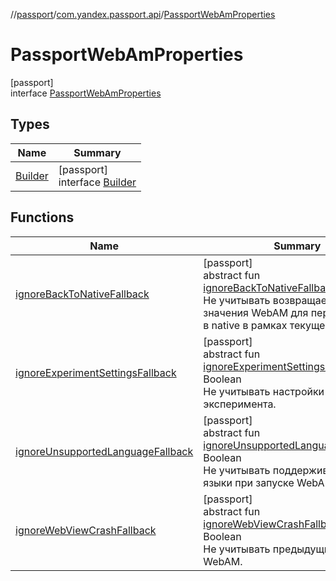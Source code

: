 //[passport](../../../index.md)/[com.yandex.passport.api](../index.md)/[PassportWebAmProperties](index.md)

# PassportWebAmProperties

[passport]\
interface [PassportWebAmProperties](index.md)

## Types

| Name | Summary |
|---|---|
| [Builder](-builder/index.md) | [passport]<br>interface [Builder](-builder/index.md) |

## Functions

| Name | Summary |
|---|---|
| [ignoreBackToNativeFallback](ignore-back-to-native-fallback.md) | [passport]<br>abstract fun [ignoreBackToNativeFallback](ignore-back-to-native-fallback.md)(): Boolean<br>Не учитывать возвращаемые значения WebAM для переключения в native в рамках текущей сессии. |
| [ignoreExperimentSettingsFallback](ignore-experiment-settings-fallback.md) | [passport]<br>abstract fun [ignoreExperimentSettingsFallback](ignore-experiment-settings-fallback.md)(): Boolean<br>Не учитывать настройки эксперимента. |
| [ignoreUnsupportedLanguageFallback](ignore-unsupported-language-fallback.md) | [passport]<br>abstract fun [ignoreUnsupportedLanguageFallback](ignore-unsupported-language-fallback.md)(): Boolean<br>Не учитывать поддерживаемые языки при запуске WebAM. |
| [ignoreWebViewCrashFallback](ignore-web-view-crash-fallback.md) | [passport]<br>abstract fun [ignoreWebViewCrashFallback](ignore-web-view-crash-fallback.md)(): Boolean<br>Не учитывать предыдущие падения WebAM. |
